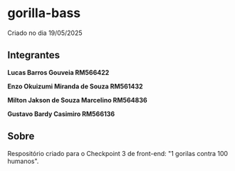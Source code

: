 # gorilla-bass

Criado no dia 19/05/2025

## Integrantes
**Lucas Barros Gouveia RM566422**

**Enzo Okuizumi Miranda de Souza RM561432**

**Milton Jakson de Souza Marcelino RM564836**

**Gustavo Bardy Casimiro RM566136**

## Sobre
Respositório criado para o Checkpoint 3 de front-end: "1 gorilas contra 100 humanos".
